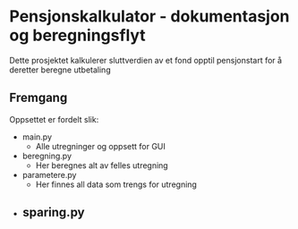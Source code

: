 # Pensjonskalkulator - dokumentasjon og beregningsflyt

Dette prosjektet kalkulerer sluttverdien av et fond opptil pensjonstart for å deretter beregne utbetaling

## Fremgang

Oppsettet er fordelt slik:
- main.py
    - Alle utregninger og oppsett for GUI
- beregning.py
    - Her beregnes alt av felles utregning
- parametere.py
    - Her finnes all data som trengs for utregning
- sparing.py
    - 
